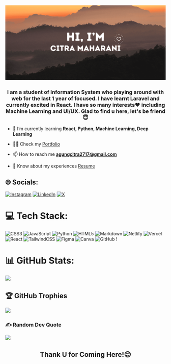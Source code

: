 ## [![Citra Maharani's Banner](Citra-Maharani-banner.png)](https://github.com/queenchangge)


<h3 align="center">I am a student of Information System who playing around with web for the last 1 year of focused. I have learnt Laravel and currently excited in React. I have so many interests❤️ including Machine Learning and UI/UX. Glad to find u here, let's be friend😇</h3>

- 🌱 I’m currently learning **React, Python, Machine Learning, Deep Learning**

- 👨‍💻 Check my [Portfolio](https://citrammaharani.netlify.app/)

- 📫 How to reach me **agungcitra2717@gmail.com**

- 📄 Know about my experiences [Resume](https://drive.google.com/file/d/1cZbEU6iELAIu3Xm1ccBYcbROLZgCMnR1/view?usp=sharing)

## 🌐 Socials:
[![Instagram](https://img.shields.io/badge/Instagram-%23E4405F.svg?logo=Instagram&logoColor=white)](https://www.instagram.com/citrammaharani) [![LinkedIn](https://img.shields.io/badge/LinkedIn-%230077B5.svg?logo=linkedin&logoColor=white)](https://www.linkedin.com/in/citra-maharani) [![X](https://img.shields.io/badge/X-black.svg?logo=X&logoColor=white)](https://twitter.com/citraammaharani)

# 💻 Tech Stack:
![CSS3](https://img.shields.io/badge/css3-%231572B6.svg?style=for-the-badge&logo=css3&logoColor=white) ![JavaScript](https://img.shields.io/badge/javascript-%23323330.svg?style=for-the-badge&logo=javascript&logoColor=%23F7DF1E) ![Python](https://img.shields.io/badge/python-3670A0?style=for-the-badge&logo=python&logoColor=ffdd54) ![HTML5](https://img.shields.io/badge/html5-%23E34F26.svg?style=for-the-badge&logo=html5&logoColor=white) ![Markdown](https://img.shields.io/badge/markdown-%23000000.svg?style=for-the-badge&logo=markdown&logoColor=white) ![Netlify](https://img.shields.io/badge/netlify-%23000000.svg?style=for-the-badge&logo=netlify&logoColor=#00C7B7) ![Vercel](https://img.shields.io/badge/vercel-%23000000.svg?style=for-the-badge&logo=vercel&logoColor=white) ![React](https://img.shields.io/badge/react-%2320232a.svg?style=for-the-badge&logo=react&logoColor=%2361DAFB) ![TailwindCSS](https://img.shields.io/badge/tailwindcss-%2338B2AC.svg?style=for-the-badge&logo=tailwind-css&logoColor=white) ![Figma](https://img.shields.io/badge/figma-%23F24E1E.svg?style=for-the-badge&logo=figma&logoColor=white) ![Canva](https://img.shields.io/badge/Canva-%2300C4CC.svg?style=for-the-badge&logo=Canva&logoColor=white) ![GitHub](https://img.shields.io/badge/github-%23121011.svg?style=for-the-badge&logo=github&logoColor=white) !

# 📊 GitHub Stats:
![](https://github-readme-stats.vercel.app/api/top-langs/?username=QueenChangge&theme=default&hide_border=false&include_all_commits=true&count_private=true&layout=compact)

## 🏆 GitHub Trophies
![](https://github-profile-trophy.vercel.app/?username=QueenChangge&theme=radical&no-frame=false&no-bg=true&margin-w=4)

### ✍️ Random Dev Quote
![](https://quotes-github-readme.vercel.app/api?type=horizontal&theme=radical)

<!-- ### 🔝 Top Contributed Repo
![](https://github-contributor-stats.vercel.app/api?username=GAUTAMMANAK1&limit=5&theme=dark&combine_all_yearly_contributions=true) -->


<h2 align="center">Thank U for Coming Here!😊</h2>

